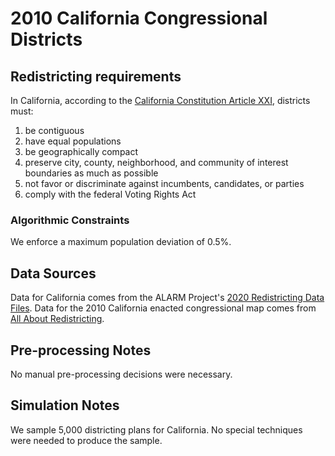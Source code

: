 # 2010 California Congressional Districts

## Redistricting requirements
In California, according to the [California Constitution Article XXI](https://leginfo.legislature.ca.gov/faces/codes_displayText.xhtml?lawCode=CONS&division=&title=&part=&chapter=&article=XXI), districts must:

1. be contiguous
2. have equal populations
3. be geographically compact
4. preserve city, county, neighborhood, and community of interest boundaries as much as possible
5. not favor or discriminate against incumbents, candidates, or parties
6. comply with the federal Voting Rights Act


### Algorithmic Constraints
We enforce a maximum population deviation of 0.5%.

## Data Sources
Data for California comes from the ALARM Project's [2020 Redistricting Data Files](https://alarm-redist.github.io/posts/2021-08-10-census-2020/). Data for the 2010 California enacted congressional map comes from [All About Redistricting](https://redistricting.lls.edu/state/california/?cycle=2010&level=Congress&startdate=2012-01-17).

## Pre-processing Notes
No manual pre-processing decisions were necessary.

## Simulation Notes
We sample 5,000 districting plans for California.
No special techniques were needed to produce the sample.
